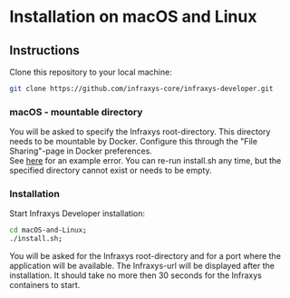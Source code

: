 # Installation on macOS and Linux

## Instructions

Clone this repository to your local machine:
```bash
git clone https://github.com/infraxys-core/infraxys-developer.git
``` 

### macOS - mountable directory
You will be asked to specify the Infraxys root-directory. 
This directory needs to be mountable by Docker.
Configure this through the "File Sharing"-page in Docker preferences.  
See [here](https://stackoverflow.com/questions/45122459/docker-mounts-denied-the-paths-are-not-shared-from-os-x-and-are-not-known/45123074) for an example error.
You can re-run install.sh any time, but the specified directory cannot exist or needs to be empty.

### Installation
Start Infraxys Developer installation:
```bash
cd macOS-and-Linux;
./install.sh;
```

You will be asked for the Infraxys root-directory and for a port where the application will be available. 
The Infraxys-url will be displayed after the installation. It should take no more then 30 seconds for the Infraxys containers to start. 

